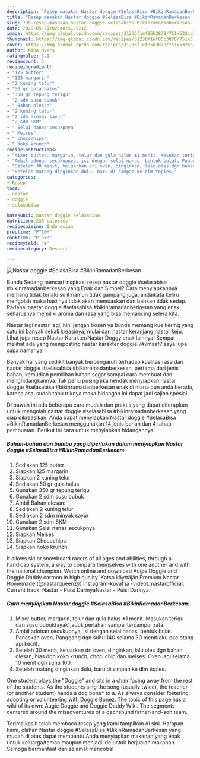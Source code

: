 ```yaml
---
description: "Resep masakan Nastar doggie #SelasaBisa #BikinRamadanBerkesan | Langkah Membuat Nastar doggie #SelasaBisa #BikinRamadanBerkesan Yang Enak Dan Mudah"
title: "Resep masakan Nastar doggie #SelasaBisa #BikinRamadanBerkesan | Langkah Membuat Nastar doggie #SelasaBisa #BikinRamadanBerkesan Yang Enak Dan Mudah"
slug: 735-resep-masakan-nastar-doggie-selasabisa-bikinramadanberkesan-langkah-membuat-nastar-doggie-selasabisa-bikinramadanberkesan-yang-enak-dan-mudah
date: 2020-05-21T02:48:51.921Z
image: https://img-global.cpcdn.com/recipes/31236f1ef85b3878/751x532cq70/nastar-doggie-selasabisa-bikinramadanberkesan-foto-resep-utama.jpg
thumbnail: https://img-global.cpcdn.com/recipes/31236f1ef85b3878/751x532cq70/nastar-doggie-selasabisa-bikinramadanberkesan-foto-resep-utama.jpg
cover: https://img-global.cpcdn.com/recipes/31236f1ef85b3878/751x532cq70/nastar-doggie-selasabisa-bikinramadanberkesan-foto-resep-utama.jpg
author: Nina Myers
ratingvalue: 3.1
reviewcount: 5
recipeingredient:
- "125 butter"
- "125 margarin"
- "2 kuning telur"
- "50 gr gula halus"
- "350 gr tepung terigu"
- "2 sdm susu bubuk"
- " Bahan olesan"
- "2 kuning telur"
- "2 sdm minyak sayur"
- "2 sdm SKM"
- " Selai nanas secukpnya"
- " Meises"
- " Chocochips"
- " Koko krunch"
recipeinstructions:
- "Mixer butter, margarin, telur dan gula halus ±1 menit. Masukan terigu dan susu bubuk(ayak),aduk perlahan sampai tercampur rata."
- "Ambil adonan secukupnya, isi dengan selai nanas, bentuk bulat. Panaskan oven, Panggang dgn suhu 140 selama 30 menit(aku pke otang api kecil)."
- "Setelah 30 menit, keluarkan dri oven, dinginkan, lalu oles dgn bahan olesan, hias dgn koko krunch, choci chip dan meises. Oven lagi selama 10 menit dgn suhu 100."
- "Setelah matang dinginkan dulu, baru di simpan ke dlm toples."
categories:
- Resep
tags:
- nastar
- doggie
- selasabisa

katakunci: nastar doggie selasabisa 
nutrition: 238 calories
recipecuisine: Indonesian
preptime: "PT10M"
cooktime: "PT57M"
recipeyield: "4"
recipecategory: Dessert

---
```



![Nastar doggie #SelasaBisa #BikinRamadanBerkesan](https://img-global.cpcdn.com/recipes/31236f1ef85b3878/751x532cq70/nastar-doggie-selasabisa-bikinramadanberkesan-foto-resep-utama.jpg)

Bunda Sedang mencari inspirasi resep nastar doggie #selasabisa #bikinramadanberkesan yang Enak dan Simpel? Cara menyiapkannya memang tidak terlalu sulit namun tidak gampang juga. andaikata keliru mengolah maka hasilnya tidak akan memuaskan dan bahkan tidak sedap. Padahal nastar doggie #selasabisa #bikinramadanberkesan yang enak seharusnya memiliki aroma dan rasa yang bisa memancing selera kita.

Nastar lagi nastar lagi, hihi jangan bosen ya bunda memang kue kering yang satu ini banyak sekali kreasinya, mulai dari nastar keranjang,nastar keju. Lihat juga resep Nastar Karakter/Nastar Doggy enak lainnya! Sempat melihat ada yang memposting nastar karakter doggie ?#?maaf? saya lupa sapa namanya.

Banyak hal yang sedikit banyak berpengaruh terhadap kualitas rasa dari nastar doggie #selasabisa #bikinramadanberkesan, pertama dari jenis bahan, kemudian pemilihan bahan segar sampai cara membuat dan menghidangkannya. Tak perlu pusing jika hendak menyiapkan nastar doggie #selasabisa #bikinramadanberkesan enak di mana pun anda berada, karena asal sudah tahu triknya maka hidangan ini dapat jadi sajian spesial.


Di bawah ini ada beberapa cara mudah dan praktis yang dapat diterapkan untuk mengolah nastar doggie #selasabisa #bikinramadanberkesan yang siap dikreasikan. Anda dapat menyiapkan Nastar doggie #SelasaBisa #BikinRamadanBerkesan menggunakan 14 jenis bahan dan 4 tahap pembuatan. Berikut ini cara untuk menyiapkan hidangannya.

<!--inarticleads1-->

##### Bahan-bahan dan bumbu yang diperlukan dalam menyiapkan Nastar doggie #SelasaBisa #BikinRamadanBerkesan:

1. Sediakan 125 butter
1. Siapkan 125 margarin
1. Siapkan 2 kuning telur
1. Sediakan 50 gr gula halus
1. Gunakan 350 gr tepung terigu
1. Gunakan 2 sdm susu bubuk
1. Ambil  Bahan olesan:
1. Sediakan 2 kuning telur
1. Sediakan 2 sdm minyak sayur
1. Gunakan 2 sdm SKM
1. Gunakan  Selai nanas secukpnya
1. Siapkan  Meises
1. Siapkan  Chocochips
1. Siapkan  Koko krunch


It allows ski or snowboard racers of all ages and abilities, through a handicap system, a way to compare themselves with one another and with the national champion. Watch online and download Augie Doggie and Doggie Daddy cartoon in high quality. Katso käyttäjän Premium Nastar Homemade (@nastarqueenzy) Instagram-kuvat ja -videot. nastarofficial. Current track: Nastar - Puisi DarinyaNastar - Puisi Darinya. 

<!--inarticleads2-->

##### Cara menyiapkan Nastar doggie #SelasaBisa #BikinRamadanBerkesan:

1. Mixer butter, margarin, telur dan gula halus ±1 menit. Masukan terigu dan susu bubuk(ayak),aduk perlahan sampai tercampur rata.
1. Ambil adonan secukupnya, isi dengan selai nanas, bentuk bulat. Panaskan oven, Panggang dgn suhu 140 selama 30 menit(aku pke otang api kecil).
1. Setelah 30 menit, keluarkan dri oven, dinginkan, lalu oles dgn bahan olesan, hias dgn koko krunch, choci chip dan meises. Oven lagi selama 10 menit dgn suhu 100.
1. Setelah matang dinginkan dulu, baru di simpan ke dlm toples.


One student plays the &#34;Doggie&#34; and sits in a chair facing away from the rest of the students. As the students sing the song (usually twice), the teacher (or another student) hands a dog bone* to a. As always consider fostering, adopting or volunteering with Doggie Bonez. The topic of this page has a wiki of its own: Augie Doggie and Doggie Daddy Wiki. The segments centered around the misadventures of a dachshund father-and-son team. 

Terima kasih telah membaca resep yang kami tampilkan di sini. Harapan kami, olahan Nastar doggie #SelasaBisa #BikinRamadanBerkesan yang mudah di atas dapat membantu Anda menyiapkan makanan yang enak untuk keluarga/teman maupun menjadi ide untuk berjualan makanan. Semoga bermanfaat dan selamat mencoba!
